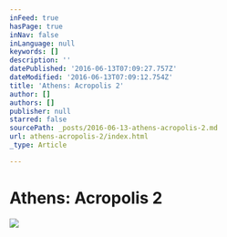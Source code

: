 ```yaml
---
inFeed: true
hasPage: true
inNav: false
inLanguage: null
keywords: []
description: ''
datePublished: '2016-06-13T07:09:27.757Z'
dateModified: '2016-06-13T07:09:12.754Z'
title: 'Athens: Acropolis 2'
author: []
authors: []
publisher: null
starred: false
sourcePath: _posts/2016-06-13-athens-acropolis-2.md
url: athens-acropolis-2/index.html
_type: Article

---
```

# Athens: Acropolis 2
![](https://the-grid-user-content.s3-us-west-2.amazonaws.com/9aa7a46f-cdf9-4e41-9c71-67c7cc01f0b9.jpg)